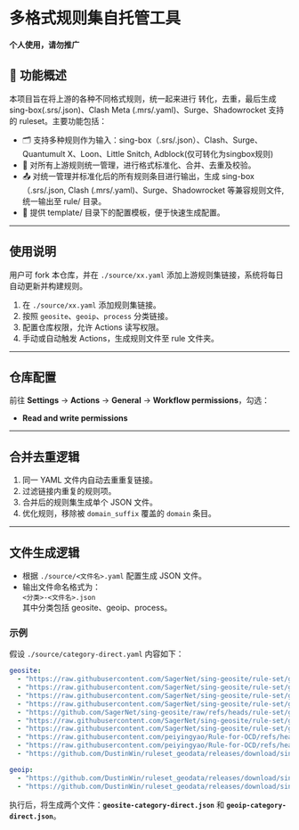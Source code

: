 # 多格式规则集自托管工具  
**个人使用，请勿推广**

## 🧩 功能概述  

本项目旨在将上游的各种不同格式规则，统一起来进行 转化，去重，最后生成 sing-box(.srs/.json)、Clash Meta (.mrs/.yaml)、Surge、Shadowrocket 支持的 ruleset。主要功能包括：

- 🗂️ 支持多种规则作为输入：sing-box（.srs/.json）、Clash、Surge、Quantumult X、Loon、Little Snitch, Adblock(仅可转化为singbox规则)  
- 🔄 对所有上游规则统一管理，进行格式标准化、合并、去重及校验。  
- 📤 对统一管理并标准化后的所有规则条目进行输出，生成 sing-box（.srs/.json, Clash (.mrs/.yaml)、Surge、Shadowrocket 等兼容规则文件, 统一输出至 rule/ 目录。  
- 📄 提供 template/ 目录下的配置模板，便于快速生成配置。

---

## 使用说明  
用户可 fork 本仓库，并在 `./source/xx.yaml` 添加上游规则集链接，系统将每日自动更新并构建规则。

1. 在 `./source/xx.yaml` 添加规则集链接。  
2. 按照 `geosite`、`geoip`、`process` 分类链接。  
3. 配置仓库权限，允许 Actions 读写权限。  
4. 手动或自动触发 Actions，生成规则文件至 rule 文件夹。

---

## 仓库配置  
前往 **Settings** -> **Actions** -> **General** -> **Workflow permissions**，勾选：  
- **Read and write permissions**  

---

## 合并去重逻辑  
1. 同一 YAML 文件内自动去重重复链接。  
2. 过滤链接内重复的规则项。  
3. 合并后的规则集生成单个 JSON 文件。  
4. 优化规则，移除被 `domain_suffix` 覆盖的 `domain` 条目。

---

## 文件生成逻辑  
- 根据 `./source/<文件名>.yaml` 配置生成 JSON 文件。  
- 输出文件命名格式为：  
  `<分类>-<文件名>.json`  
  其中分类包括 geosite、geoip、process。

### **示例**  
假设 `./source/category-direct.yaml` 内容如下：

```yaml
geosite:
  - "https://raw.githubusercontent.com/SagerNet/sing-geosite/rule-set/geosite-category-media-cn.srs"
  - "https://raw.githubusercontent.com/SagerNet/sing-geosite/rule-set/geosite-tencent@cn.srs"
  - "https://raw.githubusercontent.com/SagerNet/sing-geosite/rule-set/geosite-google@cn.srs"
  - "https://raw.githubusercontent.com/SagerNet/sing-geosite/rule-set/geosite-apple@cn.srs"
  - "https://github.com/SagerNet/sing-geosite/raw/refs/heads/rule-set/geosite-microsoft@cn.srs"
  - "https://raw.githubusercontent.com/SagerNet/sing-geosite/rule-set/geosite-cn.srs"
  - "https://raw.githubusercontent.com/SagerNet/sing-geosite/rule-set/geosite-private.srs"
  - "https://raw.githubusercontent.com/peiyingyao/Rule-for-OCD/refs/heads/master/rule/Clash/SteamCN/SteamCN_OCD_Domain.yaml"
  - "https://raw.githubusercontent.com/peiyingyao/Rule-for-OCD/refs/heads/master/rule/Clash/Game/GameDownloadCN/GameDownloadCN_OCD_Domain.yaml"
  - "https://github.com/DustinWin/ruleset_geodata/releases/download/sing-box-ruleset-compatible/games-cn.srs"

geoip:
  - "https://github.com/DustinWin/ruleset_geodata/releases/download/sing-box-ruleset-compatible/cnip.srs"
  - "https://github.com/DustinWin/ruleset_geodata/releases/download/sing-box-ruleset-compatible/privateip.srs"
```

执行后，将生成两个文件：**`geosite-category-direct.json`** 和 **`geoip-category-direct.json`**。
